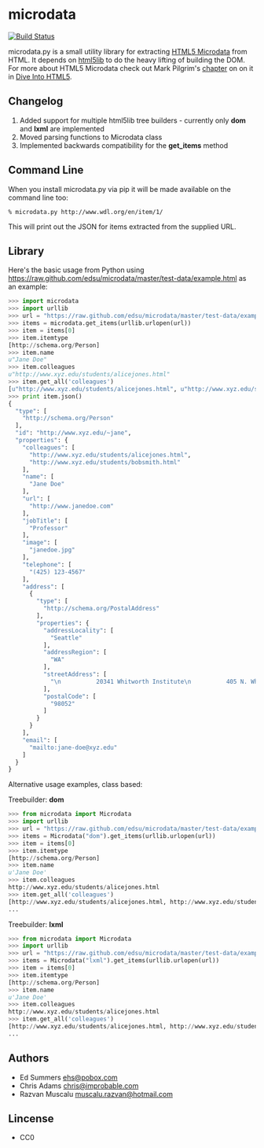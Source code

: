 microdata
=========

[![Build Status](https://secure.travis-ci.org/edsu/microdata.png)](http://travis-ci.org/edsu/microdata)

microdata.py is a small utility library for extracting 
[HTML5 Microdata](http://dev.w3.org/html5/md/) from 
HTML. It depends on 
[html5lib](http://code.google.com/p/html5lib/)
to do the heavy lifting of building the DOM. 
For more about HTML5 Microdata check out Mark Pilgrim's 
[chapter](http://diveintohtml5.org/extensibility.html) on on it in 
[Dive Into HTML5](http://diveintohtml5.org/).

Changelog
------------
1) Added support for multiple html5lib tree builders - currently only __dom__ and __lxml__ are implemented
2) Moved parsing functions to Microdata class
3) Implemented backwards compatibility for the __get_items__ method

Command Line
------------

When you install microdata.py via pip it will be made available on the command 
line too:

    % microdata.py http://www.wdl.org/en/item/1/

This will print out the JSON for items extracted from the supplied URL.

Library
-------

Here's the basic usage from Python using https://raw.github.com/edsu/microdata/master/test-data/example.html as an example:

```python
>>> import microdata
>>> import urllib
>>> url = "https://raw.github.com/edsu/microdata/master/test-data/example.html"
>>> items = microdata.get_items(urllib.urlopen(url))
>>> item = items[0]
>>> item.itemtype
[http://schema.org/Person]
>>> item.name
u"Jane Doe"
>>> item.colleagues
u"http://www.xyz.edu/students/alicejones.html"
>>> item.get_all('colleagues')
[u"http://www.xyz.edu/students/alicejones.html", u"http://www.xyz.edu/students/bobsmith.html"]
>>> print item.json()
{
  "type": [
    "http://schema.org/Person"
  ],
  "id": "http://www.xyz.edu/~jane",
  "properties": {
    "colleagues": [
      "http://www.xyz.edu/students/alicejones.html",
      "http://www.xyz.edu/students/bobsmith.html"
    ],
    "name": [
      "Jane Doe"
    ],
    "url": [
      "http://www.janedoe.com"
    ],
    "jobTitle": [
      "Professor"
    ],
    "image": [
      "janedoe.jpg"
    ],
    "telephone": [
      "(425) 123-4567"
    ],
    "address": [
      {
        "type": [
          "http://schema.org/PostalAddress"
        ],
        "properties": {
          "addressLocality": [
            "Seattle"
          ],
          "addressRegion": [
            "WA"
          ],
          "streetAddress": [
            "\n          20341 Whitworth Institute\n          405 N. Whitworth\n        "
          ],
          "postalCode": [
            "98052"
          ]
        }
      }
    ],
    "email": [
      "mailto:jane-doe@xyz.edu"
    ]
  }
}
```

Alternative usage examples, class based:

Treebuilder: __dom__
```python
>>> from microdata import Microdata
>>> import urllib
>>> url = "https://raw.github.com/edsu/microdata/master/test-data/example.html"
>>> items = Microdata("dom").get_items(urllib.urlopen(url))
>>> item = items[0]
>>> item.itemtype
[http://schema.org/Person]
>>> item.name
u'Jane Doe'
>>> item.colleagues
http://www.xyz.edu/students/alicejones.html
>>> item.get_all('colleagues')
[http://www.xyz.edu/students/alicejones.html, http://www.xyz.edu/students/bobsmith.html]
...
```

Treebuilder: __lxml__
```python
>>> from microdata import Microdata
>>> import urllib
>>> url = "https://raw.github.com/edsu/microdata/master/test-data/example.html"
>>> items = Microdata("lxml").get_items(urllib.urlopen(url))
>>> item = items[0]
>>> item.itemtype
[http://schema.org/Person]
>>> item.name
u'Jane Doe'
>>> item.colleagues
http://www.xyz.edu/students/alicejones.html
>>> item.get_all('colleagues')
[http://www.xyz.edu/students/alicejones.html, http://www.xyz.edu/students/bobsmith.html]
...
```


Authors
-------

* Ed Summers <ehs@pobox.com>
* Chris Adams <chris@improbable.com>
* Razvan Muscalu <muscalu.razvan@hotmail.com>

Lincense
--------

* CC0
